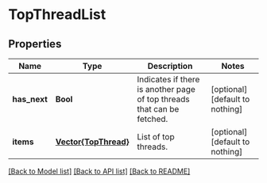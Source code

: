 # TopThreadList


## Properties
Name | Type | Description | Notes
------------ | ------------- | ------------- | -------------
**has_next** | **Bool** | Indicates if there is another page of top threads that can be fetched. | [optional] [default to nothing]
**items** | [**Vector{TopThread}**](TopThread.md) | List of top threads. | [optional] [default to nothing]


[[Back to Model list]](../README.md#models) [[Back to API list]](../README.md#api-endpoints) [[Back to README]](../README.md)


